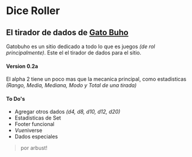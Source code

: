 # Dice Roller

## El tirador de dados de [Gato Buho](https://www.gatobuho.com "Inicio de Gatobuho")

Gatobuho es un sitio dedicado a todo lo que es juegos _(de rol principalmente)_.
Este el el tirador de dados para el sitio.

#### Version 0.2a
El alpha 2 tiene un poco mas que la mecanica principal, como estadisticas _(Rango, Media, Mediana, Modo y Total de una tirada)_

#### To Do's
* Agregar otros dados _(d4, d8, d10, d12, d20)_
* Estadisticas de Set
* Footer funcional
* *Vue*niverse
* Dados especiales


>por arbust!
